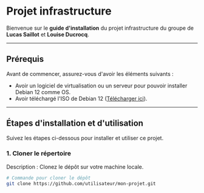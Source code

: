 # Projet infrastructure

Bienvenue sur le **guide d'installation** du projet infrastructure du groupe de **Lucas Saillot** et **Louise Ducrocq**.

---

## Prérequis

Avant de commencer, assurez-vous d'avoir les éléments suivants :

- Avoir un logiciel de virtualisation ou un serveur pour pouvoir installer Debian 12 comme OS.
- Avoir téléchargé l'ISO de Debian 12 (<a href="https://www.debian.org/download" target="_blank">Télécharger ici</a>).

---

## Étapes d'installation et d'utilisation

Suivez les étapes ci-dessous pour installer et utiliser ce projet.

### 1. Cloner le répertoire

Description : Clonez le dépôt sur votre machine locale.

```bash
# Commande pour cloner le dépôt
git clone https://github.com/utilisateur/mon-projet.git
